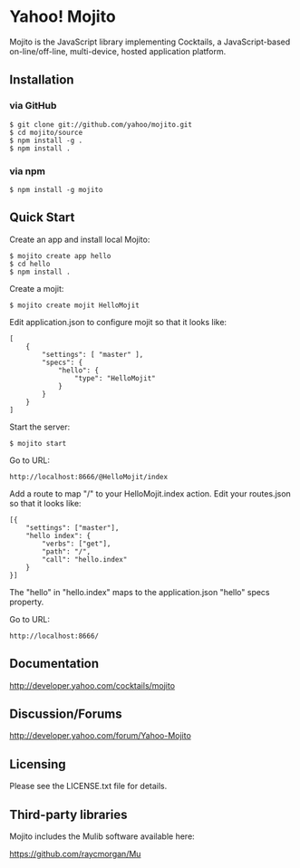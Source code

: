 # Yahoo! Mojito

Mojito is the JavaScript library implementing Cocktails, a JavaScript-based
on-line/off-line, multi-device, hosted application platform.

## Installation

### via GitHub

    $ git clone git://github.com/yahoo/mojito.git
    $ cd mojito/source
    $ npm install -g .
    $ npm install .

### via npm

    $ npm install -g mojito

## Quick Start

Create an app and install local Mojito:

    $ mojito create app hello
    $ cd hello
    $ npm install .

Create a mojit:

    $ mojito create mojit HelloMojit

Edit application.json to configure mojit so that it looks like:

    [
        {
            "settings": [ "master" ],
            "specs": {
                "hello": {
                    "type": "HelloMojit"
                }
            }
        }
    ]

Start the server:

    $ mojito start

Go to URL:

    http://localhost:8666/@HelloMojit/index

Add a route to map "/" to your HelloMojit.index action.  Edit your routes.json so that it looks like:

```
[{
    "settings": ["master"],
    "hello index": {
        "verbs": ["get"],
        "path": "/",
        "call": "hello.index"
    }
}]
```

The "hello" in "hello.index" maps to the application.json "hello" specs property.

Go to URL:

    http://localhost:8666/

## Documentation

http://developer.yahoo.com/cocktails/mojito

## Discussion/Forums

http://developer.yahoo.com/forum/Yahoo-Mojito

## Licensing

Please see the LICENSE.txt file for details.

## Third-party libraries

Mojito includes the Mulib software available here:

https://github.com/raycmorgan/Mu

